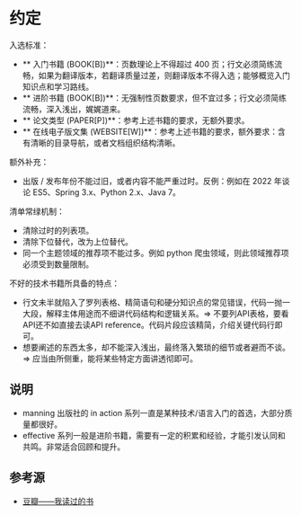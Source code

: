 # 约定

入选标准：

- ** 入门书籍 (BOOK[B])**：页数理论上不得超过 400 页；行文必须简练流畅，如果为翻译版本，若翻译质量过差，则翻译版本不得入选；能够概览入门知识点和学习路线。
- ** 进阶书籍 (BOOK[B])**：无强制性页数要求，但不宜过多；行文必须简练流畅，深入浅出，娓娓道来。
- ** 论文类型 (PAPER[P])**：参考上述书籍的要求，无额外要求。
- ** 在线电子版文集 (WEBSITE[W])**：参考上述书籍的要求，额外要求：含有清晰的目录导航，或者文档组织结构清晰。

额外补充：

- 出版 / 发布年份不能过旧，或者内容不能严重过时。反例：例如在 2022 年谈论 ES5、Spring 3.x、Python 2.x、Java 7。

清单常绿机制：

- 清除过时的列表项。
- 清除下位替代，改为上位替代。
- 同一个主题领域的推荐项不能过多。例如 python 爬虫领域，则此领域推荐项必须受到数量限制。

不好的技术书籍所具备的特点：

- 行文未半就陷入了罗列表格、精简语句和硬分知识点的常见错误，代码一抛一大段，解释主体用途而不细讲代码结构和逻辑关系。=> 不要列API表格，要看API还不如直接去读API reference。代码片段应该精简，介绍关键代码行即可。
- 想要阐述的东西太多，却不能深入浅出，最终落入繁琐的细节或者避而不谈。=> 应当由所侧重，能将某些特定方面讲透彻即可。

## 说明

- manning 出版社的 in action 系列一直是某种技术/语言入门的首选，大部分质量都很好。
- effective 系列一般是进阶书籍，需要有一定的积累和经验，才能引发认同和共鸣。非常适合回顾和提升。

## 参考源

- [豆瓣——我读过的书](https://book.douban.com/people/wdpm/collect?start=0&sort=time&rating=all&filter=all&mode=list)